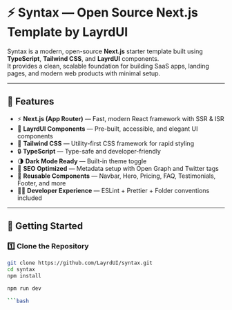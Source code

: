 # ⚡ Syntax — Open Source Next.js Template by LayrdUI

Syntax is a modern, open-source **Next.js** starter template built using **TypeScript**, **Tailwind CSS**, and **LayrdUI** components.  
It provides a clean, scalable foundation for building SaaS apps, landing pages, and modern web products with minimal setup.

---

## 🚀 Features

- ⚡ **Next.js (App Router)** — Fast, modern React framework with SSR & ISR
- 🧩 **LayrdUI Components** — Pre-built, accessible, and elegant UI components
- 💅 **Tailwind CSS** — Utility-first CSS framework for rapid styling
- 🔒 **TypeScript** — Type-safe and developer-friendly
- 🌗 **Dark Mode Ready** — Built-in theme toggle
- 🧠 **SEO Optimized** — Metadata setup with Open Graph and Twitter tags
- 🧰 **Reusable Components** — Navbar, Hero, Pricing, FAQ, Testimonials, Footer, and more
- 🧑‍💻 **Developer Experience** — ESLint + Prettier + Folder conventions included

---

## 🧠 Getting Started

### 1️⃣ Clone the Repository

````bash
git clone https://github.com/LayrdUI/syntax.git
cd syntax
npm install

npm run dev

```bash
````
